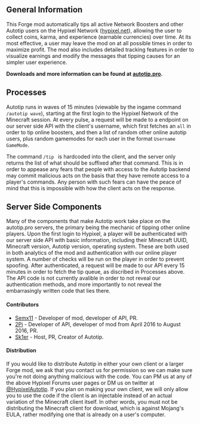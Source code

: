 ## General Information
This Forge mod automatically tips all active Network Boosters and other Autotip users on the Hypixel Network ([hypixel.net](https://hypixel.net)), allowing the user to collect coins, karma, and experience (earnable currencies) over time. At its most effective, a user may leave the mod on at all possible times in order to maximize profit. The mod also includes detailed tracking features in order to visualize earnings and modify the messages that tipping causes for an simpler user experience. 

**Downloads and more information can be found at [autotip.pro](https://autotip.pro).**


## Processes
Autotip runs in waves of 15 minutes (viewable by the ingame command `/autotip wave`), starting at the first login to the Hypixel Network of the Minecraft session. At every pulse, a request will be made to a endpoint on our server side API with the client's username, which first fetches an `all` in order to tip online boosters, and then a list of random other online autotip users, plus random gamemodes for each user in the format `Username GameMode`. 

The command `/tip ` is hardcoded into the client, and the server only returns the list of what should be suffixed after that command. This is in order to appease any fears that people with access to the Autotip backend may commit malicious acts on the basis that they have remote access to a player's commands. Any person with such fears can have the peace of mind that this is impossible with how the client acts on the response.


## Server Side Components
Many of the components that make Autotip work take place on the autotip.pro servers, the primary being the mechanic of tipping other online players. Upon the first login to Hypixel, a player will be authenticated with our server side API with basic information, including their Minecraft UUID, Minecraft version, Autotip version, operating system. These are both used in both analytics of the mod and authentication with our online player system. A number of checks will be run on the player in order to prevent spoofing. After authenticated, a request will be made to our API every 15 minutes in order to fetch the tip queue, as discribed in Processes above. The API code is not currently avalible in order to not reveal our authentication methods, and more importantly to not reveal the embarrasingly written code that lies there.

#### Contributors
- [Semx11](https://hypixel.net/members/semx11.20123) - Developer of mod, developer of API, PR. 
- [2Pi](https://hypixel.net/members/2pi.22108) - Developer of API, developer of mod from April 2016 to August 2016, PR.
- [Sk1er](https://hypixel.net/members/sk1er.199731) - Host, PR, Creator of Autotip.

#### Distribution
If you would like to distribute Autotip in either your own client or a larger Forge mod, we ask that you contact us for permission so we can make sure you're not doing anything malicious with the code. You can PM us at any of the above Hypixel Forums user pages or DM us on twitter at [@HypixelAutotip](https://twitter.com/HypixelAutotip). If you plan on making your own client, we will only allow you to use the code if the client is an injectable instead of an actual variation of the Minecraft client itself. In other words, you must not be distributing the Minecraft client for download, which is against Mojang's EULA, rather modifying one that is already on a user's computer.
